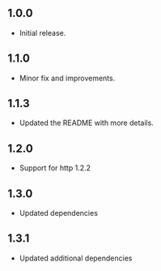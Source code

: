 ## 1.0.0
* Initial release.

## 1.1.0
* Minor fix and improvements.

## 1.1.3
* Updated the README with more details.

## 1.2.0
* Support for http 1.2.2

## 1.3.0
* Updated dependencies

## 1.3.1
* Updated additional dependencies